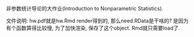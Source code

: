 非参数统计导论的大作业(Introduction to Nonparametric Statistics).

文件说明: hw.pdf就是hw.Rmd render得到的, 那么need.RData是干啥的? 是因为有个函数算得比较慢, 为了加快渲染, 保存了这个object. Rmd就只需要load了.
